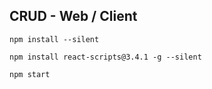 ## CRUD - Web / Client

`npm install --silent`

`npm install react-scripts@3.4.1 -g --silent`

`npm start`